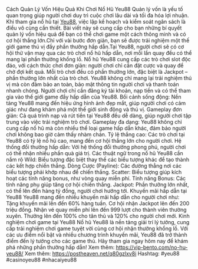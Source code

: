 Cách Quản Lý Vốn Hiệu Quả Khi Chơi Nổ Hũ Yeu88 
Quản lý vốn là yếu tố quan trọng giúp người chơi duy trì cuộc chơi lâu dài và tối đa hóa lợi nhuận. Khi tham gia nổ hũ tại [Yeu88](https://vip-bento.com/), việc lập kế hoạch và kiểm soát ngân sách là điều vô cùng cần thiết. Bài viết này sẽ cung cấp cho bạn những bí quyết quản lý vốn hiệu quả để bạn có thể chơi game một cách thông minh và có cơ hội thắng lớn.Chỉ với vài bước đơn giản, bạn sẽ được trải nghiệm một thế giới game thú vị đầy phần thưởng hấp dẫn.Tại Yeu88, người chơi sẽ có cơ hội thử vận may qua các trò chơi nổ hũ hấp dẫn, nơi mỗi lần quay đều có thể mang lại phần thưởng khổng lồ.
Nổ hũ Yeu88 cung cấp các trò chơi slot độc đáo, với cách thức chơi đơn giản: người chơi chỉ cần đặt cược và quay để chờ đợi kết quả. Mỗi trò chơi đều có phần thưởng lớn, đặc biệt là Jackpot – phần thưởng lớn nhất của trò chơi. Yeu88 không chỉ mang lại trải nghiệm thú vị mà còn đảm bảo an toàn, bảo mật thông tin người chơi và thanh toán nhanh chóng. Người chơi chỉ cần đăng ký tài khoản, nạp tiền và có thể tham gia vào thế giới game đầy hấp dẫn của Yeu88.
Bối cảnh sống động: Nền tảng Yeu88 mang đến hiệu ứng hình ảnh đẹp mắt, giúp người chơi có cảm giác như đang khám phá một thế giới sinh động và thú vị.
Gameplay đơn giản: Cả quá trình nạp và rút tiền tại Yeu88 đều dễ dàng, giúp người chơi tập trung vào việc trải nghiệm trò chơi.
Gameplay đa dạng: Yeu88 không chỉ cung cấp nổ hũ mà còn nhiều thể loại game hấp dẫn khác, đảm bảo người chơi không bao giờ cảm thấy nhàm chán.
Tỷ lệ thắng cao: Các trò chơi tại Yeu88 có tỷ lệ nổ hũ cao, mang đến cơ hội thắng lớn cho người chơi.
Hệ thống đổi thưởng hấp dẫn: Với hệ thống đổi thưởng phong phú, người chơi có thể nhận nhiều phần quà giá trị.
Các thuật ngữ trong nổ hũ Yeu88 cần nắm rõ
Wild: Biểu tượng đặc biệt thay thế các biểu tượng khác để tạo thành các kết hợp chiến thắng.
Dòng Cược (Payline): Các đường thẳng nơi các biểu tượng phải khớp nhau để chiến thắng.
Scatter: Biểu tượng giúp kích hoạt các tính năng bonus, như vòng quay miễn phí.
Tính năng Bonus: Các tính năng phụ giúp tăng cơ hội chiến thắng.
Jackpot: Phần thưởng lớn nhất, có thể lên đến hàng tỷ đồng, người chơi hướng tới.
Khuyến mãi hấp dẫn tại Yeu88
Yeu88 mang đến nhiều khuyến mãi hấp dẫn cho người chơi như:
Tặng khuyến mãi lên đến 60% hàng tuần.
Cơ hội nhận Jackpot lên đến 200 triệu đồng.
Nhận vé quay miễn phí lên đến 999 lượt cho thành viên thường xuyên.
Thưởng lên đến 100% cho tân thủ và 120% cho người chơi mới.
Kinh nghiệm chơi game tại Yeu88
Nổ hũ Yeu88 là nền tảng giải trí lý tưởng, cung cấp trải nghiệm chơi game tuyệt vời cùng cơ hội nhận thưởng khổng lồ. Với các ưu điểm nổi bật và nhiều chương trình khuyến mãi, Yeu88 đã trở thành điểm đến lý tưởng cho các game thủ. Hãy tham gia ngay hôm nay để khám phá những phần thưởng hấp dẫn!
Xem thêm: https://vip-bento.com/no-hu-yeu88/
Xem thêm: https://postheaven.net/q80gzlxv8i
Hashtag: #yeu88 #casinoyeu88 #nhacaiyeu88
